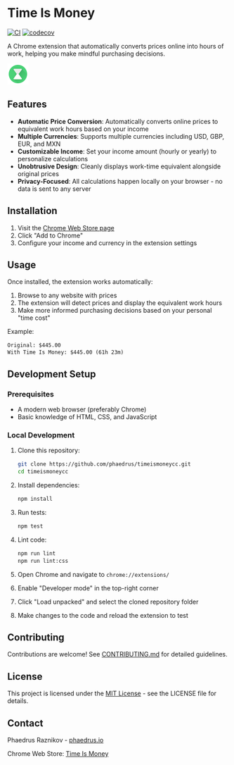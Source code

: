 # Time Is Money

[![CI](https://github.com/phaedrus/timeismoneycc/actions/workflows/ci.yml/badge.svg)](https://github.com/phaedrus/timeismoneycc/actions/workflows/ci.yml)
[![codecov](https://codecov.io/gh/phaedrus/timeismoneycc/branch/master/graph/badge.svg)](https://codecov.io/gh/phaedrus/timeismoneycc)

A Chrome extension that automatically converts prices online into hours of work, helping you make mindful purchasing decisions.

![Time Is Money Icon](images/icon.png)

## Features

- **Automatic Price Conversion**: Automatically converts online prices to equivalent work hours based on your income
- **Multiple Currencies**: Supports multiple currencies including USD, GBP, EUR, and MXN
- **Customizable Income**: Set your income amount (hourly or yearly) to personalize calculations
- **Unobtrusive Design**: Cleanly displays work-time equivalent alongside original prices
- **Privacy-Focused**: All calculations happen locally on your browser - no data is sent to any server

## Installation

1. Visit the [Chrome Web Store page](https://chrome.google.com/webstore/detail/time-is-money/ooppbnomdcjmoepangldchpmjhkeendl)
2. Click "Add to Chrome"
3. Configure your income and currency in the extension settings

## Usage

Once installed, the extension works automatically:

1. Browse to any website with prices
2. The extension will detect prices and display the equivalent work hours
3. Make more informed purchasing decisions based on your personal "time cost"

Example:

```
Original: $445.00
With Time Is Money: $445.00 (61h 23m)
```

## Development Setup

### Prerequisites

- A modern web browser (preferably Chrome)
- Basic knowledge of HTML, CSS, and JavaScript

### Local Development

1. Clone this repository:
   ```bash
   git clone https://github.com/phaedrus/timeismoneycc.git
   cd timeismoneycc
   ```

2. Install dependencies:
   ```bash
   npm install
   ```

3. Run tests:
   ```bash
   npm test
   ```

4. Lint code:
   ```bash
   npm run lint
   npm run lint:css
   ```

5. Open Chrome and navigate to `chrome://extensions/`

6. Enable "Developer mode" in the top-right corner

7. Click "Load unpacked" and select the cloned repository folder

8. Make changes to the code and reload the extension to test

## Contributing

Contributions are welcome! See [CONTRIBUTING.md](CONTRIBUTING.md) for detailed guidelines.

## License

This project is licensed under the [MIT License](LICENSE) - see the LICENSE file for details.

## Contact

Phaedrus Raznikov - [phaedrus.io](https://www.phaedrus.io)

Chrome Web Store: [Time Is Money](https://chrome.google.com/webstore/detail/time-is-money/ooppbnomdcjmoepangldchpmjhkeendl)